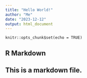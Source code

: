 ```yaml
---
title: "Hello World!"
author: "Me"
date: "2023-12-12"
output: html_document
---
```


```{r setup, include=FALSE}
knitr::opts_chunk$set(echo = TRUE)
```

## R Markdown
## This is a markdown file.
